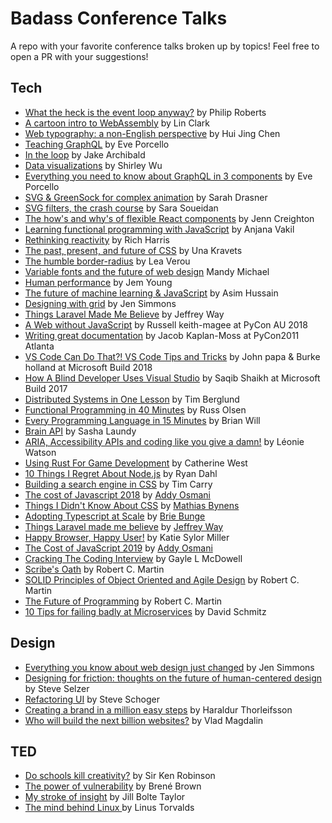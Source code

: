 # Badass Conference Talks

A repo with your favorite conference talks broken up by topics! Feel free to open a PR with your suggestions!

## Tech

- [What the heck is the event loop anyway?](https://www.youtube.com/watch?v=8aGhZQkoFbQ&list=PL53pZ-rLrpJcvXrYWhIG9fu1wbp8KGXlO&index=2&t=0s) by Philip Roberts
- [A cartoon intro to WebAssembly](https://www.youtube.com/watch?v=HktWin_LPf4&list=PL53pZ-rLrpJcvXrYWhIG9fu1wbp8KGXlO&index=3&t=0s) by Lin Clark
- [Web typography: a non-English perspective](https://www.youtube.com/watch?v=yLQHDGRLOwQ&list=PL53pZ-rLrpJcvXrYWhIG9fu1wbp8KGXlO&index=4&t=0s) by Hui Jing Chen
- [Teaching GraphQL](https://www.youtube.com/watch?v=jBmkNF1-KuY&list=PL53pZ-rLrpJcvXrYWhIG9fu1wbp8KGXlO&index=5&t=0s) by Eve Porcello
- [In the loop](https://www.youtube.com/watch?v=cCOL7MC4Pl0&list=PL53pZ-rLrpJcvXrYWhIG9fu1wbp8KGXlO&index=6&t=0s) by Jake Archibald
- [Data visualizations](https://www.youtube.com/watch?v=S1PDU2Ckt5w&list=PL53pZ-rLrpJcvXrYWhIG9fu1wbp8KGXlO&index=7&t=0s) by Shirley Wu
- [Everything you need to know about GraphQL in 3 components](https://www.youtube.com/watch?v=F_M8v6MK0Sc&list=PL53pZ-rLrpJcvXrYWhIG9fu1wbp8KGXlO&index=8&t=0s) by Eve Porcello
- [SVG & GreenSock for complex animation](https://www.youtube.com/watch?v=ZNukcHhpSXg&list=PL53pZ-rLrpJcvXrYWhIG9fu1wbp8KGXlO&index=8) by Sarah Drasner
- [SVG filters, the crash course](https://www.youtube.com/watch?v=XtwGwOemE6w&list=PL53pZ-rLrpJcvXrYWhIG9fu1wbp8KGXlO&index=9) by Sara Soueidan
- [The how's and why's of flexible React components](https://www.youtube.com/watch?v=L38FYURPHDo&list=PL53pZ-rLrpJcvXrYWhIG9fu1wbp8KGXlO&index=10) by Jenn Creighton
- [Learning functional programming with JavaScript](https://www.youtube.com/watch?v=e-5obm1G_FY&list=PL53pZ-rLrpJcvXrYWhIG9fu1wbp8KGXlO&index=11) by Anjana Vakil
- [Rethinking reactivity](https://www.youtube.com/watch?v=AdNJ3fydeao&list=PL53pZ-rLrpJcvXrYWhIG9fu1wbp8KGXlO&index=12) by Rich Harris
- [The past, present, and future of CSS](https://www.youtube.com/watch?v=xlCYisIGnPE&list=PL53pZ-rLrpJcvXrYWhIG9fu1wbp8KGXlO&index=13) by Una Kravets
- [The humble border-radius](https://www.youtube.com/watch?v=JSaMl2OKjfQ&list=PL53pZ-rLrpJcvXrYWhIG9fu1wbp8KGXlO&index=14) by Lea Verou
- [Variable fonts and the future of web design](https://www.youtube.com/watch?v=luAqYCd_TC8&list=PL53pZ-rLrpJcvXrYWhIG9fu1wbp8KGXlO&index=15) Mandy Michael
- [Human performance](https://www.youtube.com/watch?v=qouPzSryggk&list=PL53pZ-rLrpJcvXrYWhIG9fu1wbp8KGXlO&index=16) by Jem Young
- [The future of machine learning & JavaScript](https://www.youtube.com/watch?v=hfSjaChrGpI&list=PL53pZ-rLrpJcvXrYWhIG9fu1wbp8KGXlO&index=17) by Asim Hussain
- [Designing with grid](https://www.youtube.com/watch?v=t0b3uBoDkBs&list=PL53pZ-rLrpJcvXrYWhIG9fu1wbp8KGXlO&index=18) by Jen Simmons
- [Things Laravel Made Me Believe](https://www.youtube.com/watch?v=mDotS5BDqRM) by Jeffrey Way
- [A Web without JavaScript](https://www.youtube.com/watch?v=2XSeNQyPlTY) by Russell keith-magee at PyCon AU 2018
- [Writing great documentation](https://www.youtube.com/watch?v=z3fRu9pkuXE) by Jacob Kaplan-Moss at PyCon2011 Atlanta
- [VS Code Can Do That?! VS Code Tips and Tricks](https://www.youtube.com/watch?v=x5GzCohd4eo) by John papa & Burke holland at Microsoft Build 2018
- [How A Blind Developer Uses Visual Studio](https://www.youtube.com/watch?v=94swlF55tVc) by Saqib Shaikh at Microsoft Build 2017
- [Distributed Systems in One Lesson](https://www.youtube.com/watch?v=-lMVH3DtMFQ) by Tim Berglund
- [Functional Programming in 40 Minutes](https://www.youtube.com/watch?v=0if71HOyVjY&t=471s) by Russ Olsen
- [Every Programming Language in 15 Minutes](https://www.youtube.com/watch?v=7sOGQGvMXJc) by Brian Will
- [Brain API](https://www.youtube.com/watch?v=hY14Er6JX2s) by Sasha Laundy
- [ARIA, Accessibility APIs and coding like you give a damn!](https://www.youtube.com/watch?v=qdB8SRhqvFc) by Léonie Watson
- [Using Rust For Game Development](https://www.youtube.com/watch?v=aKLntZcp27M) by Catherine West
- [10 Things I Regret About Node.js](https://www.youtube.com/watch?v=M3BM9TB-8yA) by Ryan Dahl
- [Building a search engine in CSS](https://www.youtube.com/watch?v=NFeRlR9dOwY) by Tim Carry
- [The cost of Javascript 2018](https://www.youtube.com/watch?v=63I-mEuSvGA&t=135s) by [Addy Osmani](https://github.com/addyosmani)
- [Things I Didn't Know About CSS](https://www.youtube.com/watch?v=WjP7TEKB7Uo&t=57s) by [Mathias Bynens](https://github.com/mathiasbynens)
- [Adopting Typescript at Scale](https://www.youtube.com/watch?v=P-J9Eg7hJwE&t=1314s) by [Brie Bunge](https://github.com/brieb)
- [Things Laravel made me believe](https://www.youtube.com/watch?v=mDotS5BDqRM) by [Jeffrey Way](https://github.com/JeffreyWay)
- [Happy Browser, Happy User!](https://www.youtube.com/watch?v=VAKD_Ob0XTQ) by Katie Sylor Miller
- [The Cost of JavaScript 2019](https://www.youtube.com/watch?v=X9eRLElSW1c&t=42s) by [Addy Osmani](https://github.com/addyosmani)
- [Cracking The Coding Interview](https://www.youtube.com/watch?v=rEJzOhC5ZtQ&t=209s) by Gayle L McDowell
- [Scribe's Oath](https://www.youtube.com/watch?v=Tng6Fox8EfI&t=4s) by Robert C. Martin
- [SOLID Principles of Object Oriented and Agile Design](https://www.youtube.com/watch?v=TMuno5RZNeE) by Robert C. Martin
- [The Future of Programming](https://www.youtube.com/watch?v=ecIWPzGEbFc) by Robert C. Martin
- [10 Tips for failing badly at Microservices](https://m.youtube.com/watch?v=X0tjziAQfNQ) by David Schmitz


## Design

- [Everything you know about web design just changed](https://www.youtube.com/watch?v=jBwBACbRuGY&list=PL53pZ-rLrpJcvXrYWhIG9fu1wbp8KGXlO&index=19) by Jen Simmons
- [Designing for friction: thoughts on the future of human-centered design](https://vimeo.com/351622375) by Steve Selzer
- [Refactoring UI](https://www.youtube.com/watch?v=7Z9rrryIOC4) by Steve Schoger
- [Creating a brand in a million easy steps](https://www.youtube.com/watch?v=dHu7ev4x8Lg) by Haraldur Thorleifsson
- [Who will build the next billion websites?](https://www.youtube.com/watch?v=_5OFgYBTuc0) by Vlad Magdalin

## TED

- [Do schools kill creativity?](https://www.ted.com/talks/ken_robinson_says_schools_kill_creativity?referrer=playlist-the_most_popular_talks_of_all#t-67732) by Sir Ken Robinson
- [The power of vulnerability](https://www.ted.com/talks/brene_brown_on_vulnerability/up-next?referrer=playlist-the_most_popular_talks_of_all) by Brené Brown
- [My stroke of insight](https://www.ted.com/talks/jill_bolte_taylor_s_powerful_stroke_of_insight/up-next) by Jill Bolte Taylor
- [The mind behind Linux ](https://www.youtube.com/watch?v=o8NPllzkFhE) by Linus Torvalds
